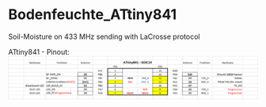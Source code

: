 # Bodenfeuchte_ATtiny841
Soil-Moisture on 433 MHz sending with LaCrosse protocol

ATtiny841 - Pinout:  
![ATtiny841 - Pinout](./Bodenfeuchte_ATtiny841_Pinout.png)